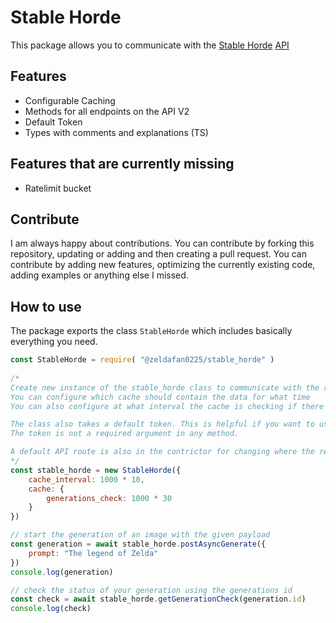 # Stable Horde

This package allows you to communicate with the [Stable Horde](https://stablehorde.net/) [API](https://stablehorde.net/)

## Features

- Configurable Caching
- Methods for all endpoints on the API V2
- Default Token
- Types with comments and explanations (TS)

## Features that are currently missing

- Ratelimit bucket

## Contribute

I am always happy about contributions. You can contribute by forking this repository, updating or adding and then creating a pull request.
You can contribute by adding new features, optimizing the currently existing code, adding examples or anything else I missed.

## How to use

The package exports the class `StableHorde` which includes basically everything you need.

```js
const StableHorde = require( "@zeldafan0225/stable_horde" )
 
/*
Create new instance of the stable_horde class to communicate with the rest API
You can configure which cache should contain the data for what time
You can also configure at what interval the cache is checking if there are any data that should be deleted

The class also takes a default token. This is helpful if you want to use this package only using your own token.
The token is not a required argument in any method.

A default API route is also in the contrictor for changing where the requests are directed to (e.g. when using a subdomain like https://test.stablehorde.net)
*/
const stable_horde = new StableHorde({
    cache_interval: 1000 * 10,
    cache: {
        generations_check: 1000 * 30
    }
})

// start the generation of an image with the given payload
const generation = await stable_horde.postAsyncGenerate({
    prompt: "The legend of Zelda"
})
console.log(generation)

// check the status of your generation using the generations id
const check = await stable_horde.getGenerationCheck(generation.id)
console.log(check)
```